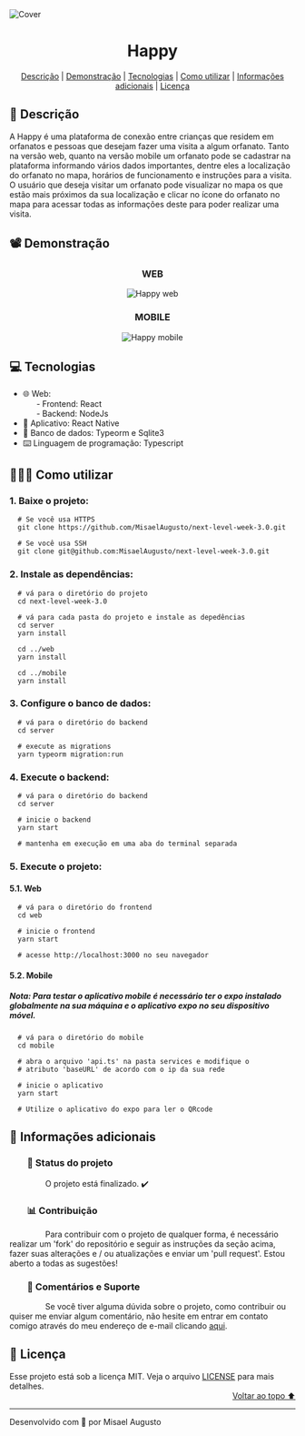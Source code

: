 <img id="cover" align="center" src="https://ik.imagekit.io/ocq8ayf2ug/happy-cover_NoPuC3-3C.png" alt="Cover" />

<h1 id="title" align="center">Happy</h1>

<div align="center">
  <a href="#description">Descrição</a> |
  <a href="#preview">Demonstração</a> |
  <a href="#technologies">Tecnologias</a> |
  <a href="#how-to-use">Como utilizar</a> |
  <a href="#info">Informações adicionais</a> |
  <a href="#license">Licença</a>
</div>

<h2 id="description">📑️ Descrição</h2>
<p>
  A Happy é uma plataforma de conexão entre crianças que residem em orfanatos e pessoas que desejam fazer uma visita a algum orfanato. Tanto na versão web, quanto na versão mobile um orfanato pode se cadastrar na plataforma informando vários dados importantes, dentre eles a localização do orfanato no mapa, horários de funcionamento e instruções para a visita. O usuário que deseja visitar um orfanato pode visualizar no mapa os que estão mais próximos da sua localização e clicar no ícone do orfanato no mapa para acessar todas as informações deste para poder realizar uma visita.
</p>

<h2 id="preview">📽️ Demonstração</h2>

<h3 align="center">WEB</h3>

<div align="center">
  <img src="https://ik.imagekit.io/ocq8ayf2ug/happy-web_b7RrCmoqH.gif" alt="Happy web"/>
</div>

<h3 align="center">MOBILE</h3>

<div align="center">
  <img src="https://ik.imagekit.io/ocq8ayf2ug/happy-mobile_jJmkvxd9s.gif" alt="Happy mobile"/>
</div>

<h2 id="technologies">💻️ Tecnologias</h2>
<ul>
  <li>🌐️ Web:</li>
  <div>&nbsp;&nbsp;&nbsp;&nbsp;&nbsp;&nbsp;- Frontend: React</li></div>
  <div>&nbsp;&nbsp;&nbsp;&nbsp;&nbsp;&nbsp;- Backend: NodeJs</li></div>
  <li>📱️ Aplicativo: React Native</li>
  <li>💾️ Banco de dados: Typeorm e Sqlite3</li>
  <li>⌨️ Linguagem de programação: Typescript</li>
</ul>

<h2 id="how-to-use">👨🏽‍💻️ Como utilizar</h2>

<h3>1. Baixe o projeto:</h3>

```
  # Se você usa HTTPS
  git clone https://github.com/MisaelAugusto/next-level-week-3.0.git

  # Se você usa SSH
  git clone git@github.com:MisaelAugusto/next-level-week-3.0.git
```

<h3>2. Instale as dependências:</h3>

```
  # vá para o diretório do projeto
  cd next-level-week-3.0

  # vá para cada pasta do projeto e instale as depedências
  cd server
  yarn install

  cd ../web
  yarn install

  cd ../mobile
  yarn install
```

<h3>3. Configure o banco de dados:</h3>

```
  # vá para o diretório do backend
  cd server

  # execute as migrations
  yarn typeorm migration:run
```

<h3>4. Execute o backend:</h3>

```
  # vá para o diretório do backend
  cd server

  # inicie o backend
  yarn start

  # mantenha em execução em uma aba do terminal separada
```

<h3>5. Execute o projeto:</h3>

<h4>5.1. Web</h4>

```
  # vá para o diretório do frontend
  cd web

  # inicie o frontend
  yarn start

  # acesse http://localhost:3000 no seu navegador
```

<h4>5.2. Mobile</h4>

<h5>Nota: Para testar o aplicativo mobile é necessário ter o expo instalado globalmente na sua máquina e o aplicativo expo no seu dispositivo móvel.</h5>

```
  # vá para o diretório do mobile
  cd mobile

  # abra o arquivo 'api.ts' na pasta services e modifique o
  # atributo 'baseURL' de acordo com o ip da sua rede

  # inicie o aplicativo
  yarn start

  # Utilize o aplicativo do expo para ler o QRcode
```

<h2 id="info">📌️ Informações adicionais</h2>
<h3 id="status">&nbsp;&nbsp;&nbsp;&nbsp;&nbsp;&nbsp;&nbsp;&nbsp;🔎️ Status do projeto</h3>
<p>
&nbsp;&nbsp;&nbsp;&nbsp;&nbsp;&nbsp;&nbsp;&nbsp;&nbsp;&nbsp;&nbsp;&nbsp;&nbsp;&nbsp;&nbsp;&nbsp;O projeto está finalizado. ✔️</p>

<h3 id="contributing">&nbsp;&nbsp;&nbsp;&nbsp;&nbsp;&nbsp;&nbsp;&nbsp;📊️ Contribuição</h3>
<p>
&nbsp;&nbsp;&nbsp;&nbsp;&nbsp;&nbsp;&nbsp;&nbsp;&nbsp;&nbsp;&nbsp;&nbsp;&nbsp;&nbsp;&nbsp;&nbsp;Para contribuir com o projeto de qualquer forma, é necessário realizar um 'fork' do repositório e seguir as instruções da seção acima, fazer suas alterações e / ou atualizações e enviar um 'pull request'. Estou aberto a todas as sugestões!</p>

<h3 id="feedback-support">&nbsp;&nbsp;&nbsp;&nbsp;&nbsp;&nbsp;&nbsp;&nbsp;💬️ Comentários e Suporte</h3>
<p>
&nbsp;&nbsp;&nbsp;&nbsp;&nbsp;&nbsp;&nbsp;&nbsp;&nbsp;&nbsp;&nbsp;&nbsp;&nbsp;&nbsp;&nbsp;&nbsp;Se você tiver alguma dúvida sobre o projeto, como contribuir ou quiser me enviar algum comentário, não hesite em entrar em contato comigo através do meu endereço de e-mail clicando <a href="https://mail.google.com/mail/u/0/?view=cm&fs=1&to=misael.costa@ccc.ufcg.edu.br&su=(Comentário ou Suporte) para 'Happy'&tf=1">aqui</a>.</p>

<h2 id="license">📜️ Licença</h2>
<div>
  <div>
    Esse projeto está sob a licença MIT. Veja o arquivo <a href="LICENSE">LICENSE</a> para mais detalhes.
  </div>
  <div align="right">
    <a href="#cover">Voltar ao topo ⬆️</a>
  </div>
</div>

---
<p>Desenvolvido com 💙️ por Misael Augusto</p>
